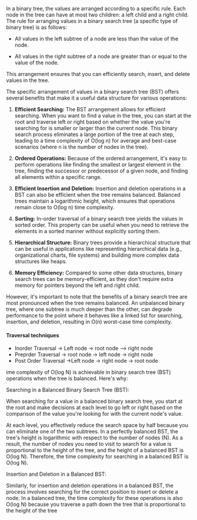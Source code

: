 In a binary tree, the values are arranged according to a specific rule. Each node in the tree can have at most two children: a left child and a right child. The rule for arranging values in a binary search tree (a specific type of binary tree) is as follows:

 * All values in the left subtree of a node are less than the value of the node.

 * All values in the right subtree of a node are greater than or equal to the value of the node.

This arrangement ensures that you can efficiently search, insert, and delete values in the tree.

The specific arrangement of values in a binary search tree (BST) offers several benefits that make it a useful data structure for various operations:

1. **Efficient Searching:** The BST arrangement allows for efficient searching. When you want to find a value in the tree, you can start at the root and traverse left or right based on whether the value you're searching for is smaller or larger than the current node. This binary search process eliminates a large portion of the tree at each step, leading to a time complexity of O(log n) for average and best-case scenarios (where n is the number of nodes in the tree).

2. **Ordered Operations:** Because of the ordered arrangement, it's easy to perform operations like finding the smallest or largest element in the tree, finding the successor or predecessor of a given node, and finding all elements within a specific range.

3. **Efficient Insertion and Deletion:** Insertion and deletion operations in a BST can also be efficient when the tree remains balanced. Balanced trees maintain a logarithmic height, which ensures that operations remain close to O(log n) time complexity.

4. **Sorting:** In-order traversal of a binary search tree yields the values in sorted order. This property can be useful when you need to retrieve the elements in a sorted manner without explicitly sorting them.

5. **Hierarchical Structure:** Binary trees provide a hierarchical structure that can be useful in applications like representing hierarchical data (e.g., organizational charts, file systems) and building more complex data structures like heaps.

6. **Memory Efficiency:** Compared to some other data structures, binary search trees can be memory-efficient, as they don't require extra memory for pointers beyond the left and right child.

However, it's important to note that the benefits of a binary search tree are most pronounced when the tree remains balanced. An unbalanced binary tree, where one subtree is much deeper than the other, can degrade performance to the point where it behaves like a linked list for searching, insertion, and deletion, resulting in O(n) worst-case time complexity.

#### Traversal techniques
* Inorder Traversal -> Left node -> root node --> right node
* Preprder Traversal -> root node -> left node -> right node
* Post Order Traversal ->Left node -> right node -> root node

ime complexity of O(log N) is achievable in binary search tree (BST) operations when the tree is balanced. Here's why:

Searching in a Balanced Binary Search Tree (BST):

When searching for a value in a balanced binary search tree, you start at the root and make decisions at each level to go left or right based on the comparison of the value you're looking for with the current node's value.

At each level, you effectively reduce the search space by half because you can eliminate one of the two subtrees.
In a perfectly balanced BST, the tree's height is logarithmic with respect to the number of nodes (N).
As a result, the number of nodes you need to visit to search for a value is proportional to the height of the tree, and the height of a balanced BST is O(log N). Therefore, the time complexity for searching in a balanced BST is O(log N).

Insertion and Deletion in a Balanced BST:

Similarly, for insertion and deletion operations in a balanced BST, the process involves searching for the correct position to insert or delete a node. In a balanced tree, the time complexity for these operations is also O(log N) because you traverse a path down the tree that is proportional to the height of the tree